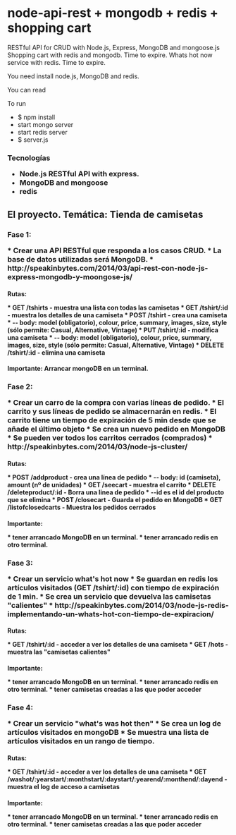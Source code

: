 node-api-rest + mongodb + redis + shopping cart
===============================================

RESTful API for CRUD with Node.js, Express, MongoDB and mongoose.js
Shopping cart with redis and mongodb. Time to expire.
Whats hot now service with redis. Time to expire.

You need install node.js, MongoDB and redis.

You can read 

To run
* $ npm install
* start mongo server
* start redis server
* $ server.js


<h3> Tecnologías 
<p>

* Node.js RESTful API with express.
* MongoDB and mongoose
* redis

<h2> El proyecto. Temática: Tienda de camisetas

<h3>Fase 1: 
<p>
* Crear una API RESTful que responda a los casos CRUD.
* La base de datos utilizadas será MongoDB.
* http://speakinbytes.com/2014/03/api-rest-con-node-js-express-mongodb-y-moongose-js/
      
<h4> Rutas:
<p>
* GET /tshirts - muestra una lista con todas las camisetas
* GET /tshirt/:id - muestra los detalles de una camiseta
* POST /tshirt - crea una camiseta
* -- body: model (obligatorio), colour, price, summary, images, size, style (sólo permite: Casual, Alternative, Vintage)
* PUT /tshirt/:id - modifica una camiseta
* -- body: model (obligatorio), colour, price, summary, images, size, style (sólo permite: Casual, Alternative, Vintage)
* DELETE /tshirt/:id - elimina una camiseta
    
<h4> Importante: Arrancar mongoDB en un terminal.

<h3>Fase 2: 
<p>
* Crear un carro de la compra con varias líneas de pedido.
* El carrito y sus líneas de pedido se almacernarán en redis.
* El carrito tiene un tiempo de expiración de 5 min desde que se añade el último objeto
* Se crea un nuevo pedido en MongoDB
* Se pueden ver todos los carritos cerrados (comprados)
* http://speakinbytes.com/2014/03/node-js-cluster/
      
<h4> Rutas:
<p>
* POST /addproduct - crea una línea de pedido
* -- body: id (camiseta), amount (nº de unidades)
* GET /seecart - muestra el carrito
* DELETE /deleteproduct/:id - Borra una linea de pedido
* --id es el id del producto que se elimina
* POST /closecart - Guarda el pedido en MongoDB
* GET /listofclosedcarts - Muestra los pedidos cerrados
    
<h4> Importante: 
<p>
* tener arrancado MongoDB en un terminal.
* tener arrancado redis en otro terminal.

<h3>Fase 3: 
<p>
* Crear un servicio what's hot now
* Se guardan en redis los artículos visitados (GET /tshirt/:id) con tiempo de expiración de 1 min.
* Se crea un servicio que devuelva las camisetas "calientes"
* http://speakinbytes.com/2014/03/node-js-redis-implementando-un-whats-hot-con-tiempo-de-expiracion/
      
<h4> Rutas:
<p>
* GET /tshirt/:id - acceder a ver los detalles de una camiseta
* GET /hots - muestra las "camisetas calientes"
    
<h4> Importante: 
<p>
* tener arrancado MongoDB en un terminal.
* tener arrancado redis en otro terminal.
* tener camisetas creadas a las que poder acceder

<h3>Fase 4: 
<p>
* Crear un servicio "what's was hot then"
* Se crea un log de artículos visitados en mongoDB
* Se muestra una lista de artículos visitados en un rango de tiempo.
      
<h4> Rutas:
<p>
* GET /tshirt/:id - acceder a ver los detalles de una camiseta
* GET /washot/:yearstart/:monthstart/:daystart/:yearend/:monthend/:dayend - muestra el log de acceso a camisetas
    
<h4> Importante: 
<p>
* tener arrancado MongoDB en un terminal.
* tener arrancado redis en otro terminal.
* tener camisetas creadas a las que poder acceder




